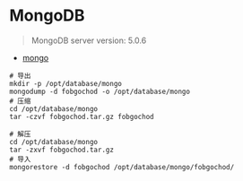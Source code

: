 # MongoDB

> MongoDB server version: 5.0.6

- [mongo](https://docs.mongodb.com/manual/reference/program/mongo)

```shell
# 导出
mkdir -p /opt/database/mongo
mongodump -d fobgochod -o /opt/database/mongo
# 压缩
cd /opt/database/mongo
tar -czvf fobgochod.tar.gz fobgochod 
```

```shell
# 解压
cd /opt/database/mongo
tar -zxvf fobgochod.tar.gz
# 导入
mongorestore -d fobgochod /opt/database/mongo/fobgochod/
```
